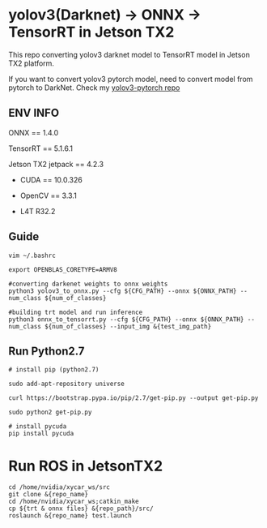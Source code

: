 # yolov3(Darknet) -> ONNX -> TensorRT in Jetson TX2

This repo converting yolov3 darknet model to TensorRT model in Jetson TX2 platform.

If you want to convert yolov3 pytorch model, need to convert model from pytorch to DarkNet. Check my [yolov3-pytorch repo](https://github.com/2damin/yolov3-pytorch)

## ENV INFO
ONNX == 1.4.0

TensorRT == 5.1.6.1

Jetson TX2 jetpack == 4.2.3

- CUDA == 10.0.326

- OpenCV == 3.3.1

- L4T R32.2


## Guide

```
vim ~/.bashrc

export OPENBLAS_CORETYPE=ARMV8

#converting darkenet weights to onnx weights
python3 yolov3_to_onnx.py --cfg ${CFG_PATH} --onnx ${ONNX_PATH} --num_class ${num_of_classes}

#building trt model and run inference
python3 onnx_to_tensorrt.py --cfg ${CFG_PATH} --onnx ${ONNX_PATH} --num_class ${num_of_classes} --input_img &{test_img_path}

```

## Run Python2.7

 ```
 # install pip (python2.7)
 
 sudo add-apt-repository universe
 
 curl https://bootstrap.pypa.io/pip/2.7/get-pip.py --output get-pip.py
 
 sudo python2 get-pip.py
 
 # install pycuda
 pip install pycuda
 
 ```
 
 # Run ROS in JetsonTX2
 ```
 cd /home/nvidia/xycar_ws/src
 git clone &{repo_name}
 cd /home/nvidia/xycar_ws;catkin_make
 cp ${trt & onnx files} &{repo_path}/src/
 roslaunch &{repo_name} test.launch
 ```

